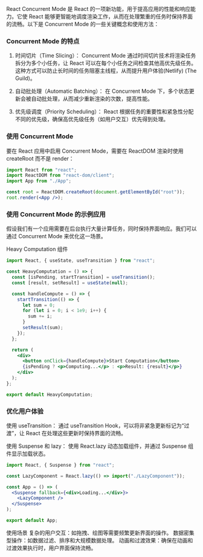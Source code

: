 React Concurrent Mode 是 React 的一项新功能，用于提高应用的性能和响应能力。它使 React 能够更智能地调度渲染工作，从而在处理繁重的任务时保持界面的流畅。以下是 Concurrent Mode 的一些关键概念和使用方法：

### Concurrent Mode 的特点

1. 时间切片（Time Slicing）：
   Concurrent Mode 通过时间切片技术将渲染任务拆分为多个小任务，让 React 可以在每个小任务之间检查其他高优先级任务。这种方式可以防止长时间的任务阻塞主线程，从而提升用户体验 ​ (Netlify)​​ (The Guild)​。

2. 自动批处理（Automatic Batching）：
   在 Concurrent Mode 下，多个状态更新会被自动批处理，从而减少重新渲染的次数，提高性能。

3. 优先级调度（Priority Scheduling）：
   React 根据任务的重要性和紧急性分配不同的优先级，确保高优先级任务（如用户交互）优先得到处理。

### 使用 Concurrent Mode

要在 React 应用中启用 Concurrent Mode，需要在 ReactDOM 渲染时使用 createRoot 而不是 render：

```jsx
import React from "react";
import ReactDOM from "react-dom/client";
import App from "./App";

const root = ReactDOM.createRoot(document.getElementById("root"));
root.render(<App />);
```

### 使用 Concurrent Mode 的示例应用

假设我们有一个应用需要在后台执行大量计算任务，同时保持界面响应。我们可以通过 Concurrent Mode 来优化这一场景。

Heavy Computation 组件

```jsx
import React, { useState, useTransition } from "react";

const HeavyComputation = () => {
  const [isPending, startTransition] = useTransition();
  const [result, setResult] = useState(null);

  const handleCompute = () => {
    startTransition(() => {
      let sum = 0;
      for (let i = 0; i < 1e9; i++) {
        sum += i;
      }
      setResult(sum);
    });
  };

  return (
    <div>
      <button onClick={handleCompute}>Start Computation</button>
      {isPending ? <p>Computing...</p> : <p>Result: {result}</p>}
    </div>
  );
};

export default HeavyComputation;
```

### 优化用户体验

使用 useTransition：
通过 useTransition Hook，可以将非紧急更新标记为“过渡”，让 React 在处理这些更新时保持界面的流畅。

使用 Suspense 和 lazy：
使用 React.lazy 动态加载组件，并通过 Suspense 组件显示加载状态。

```jsx
import React, { Suspense } from "react";

const LazyComponent = React.lazy(() => import("./LazyComponent"));

const App = () => (
  <Suspense fallback={<div>Loading...</div>}>
    <LazyComponent />
  </Suspense>
);

export default App;
```

使用场景
复杂的用户交互：如拖拽、绘图等需要频繁更新界面的操作。
数据密集型操作：如数据过滤、排序和大规模数据处理。
动画和过渡效果：确保在动画和过渡效果执行时，用户界面保持流畅。
